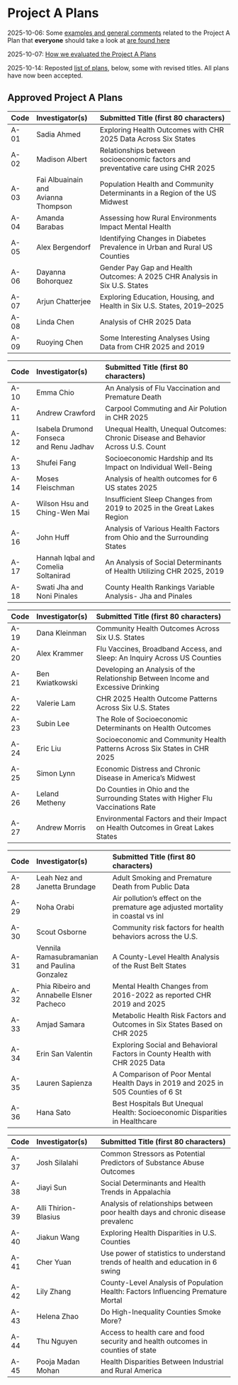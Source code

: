 # Project A Plans

2025-10-06: Some [examples and general comments](examples.md) related to the Project A Plan that **everyone** should take a look at [are found here](examples.md)

2025-10-07: [How we evaluated the Project A Plans](https://github.com/THOMASELOVE/431-classes-2025/blob/main/projectA/plans/evaluation.md)

2025-10-14: Reposted [list of plans](#approved-project-a-plans), below, some with revised titles. All plans have now been accepted.

## Approved Project A Plans

Code | Investigator(s) | Submitted Title (first 80 characters)
:---- | :---------------- | :---------------------------------------------------------------------------------------------
A-01 | Sadia Ahmed | Exploring Health Outcomes with CHR 2025 Data Across Six States
A-02 | Madison Albert | Relationships between socioeconomic factors and preventative care using CHR 2025
A-03 | Fai Albuainain and <br> Avianna Thompson | Population Health and Community Determinants in a Region of the US Midwest
A-04 | Amanda Barabas | Assessing how Rural Environments Impact Mental Health
A-05 | Alex Bergendorf | Identifying Changes in Diabetes Prevalence in Urban and Rural US Counties
A-06 | Dayanna Bohorquez | Gender Pay Gap and Health Outcomes: A 2025 CHR Analysis in Six U.S. States
A-07 | Arjun Chatterjee | Exploring Education, Housing, and Health in Six U.S. States, 2019–2025
A-08 | Linda Chen | Analysis of CHR 2025 Data
A-09 | Ruoying Chen | Some Interesting Analyses Using Data from CHR 2025 and 2019

Code | Investigator(s) | Submitted Title (first 80 characters)
:---- | :---------------- | :---------------------------------------------------------------------------------------------
A-10 | Emma Chio | An Analysis of Flu Vaccination and Premature Death
A-11 | Andrew Crawford | Carpool Commuting and Air Polution in CHR 2025
A-12 | Isabela Drumond Fonseca <br> and Renu Jadhav | Unequal Health, Unequal Outcomes: Chronic Disease and Behavior Across U.S. Count
A-13 | Shufei Fang | Socioeconomic Hardship and Its Impact on Individual Well-Being
A-14 | Moses Fleischman | Analysis of health outcomes for 6 US states 2025
A-15 | Wilson Hsu and <br> Ching-Wen Mai | Insufficient Sleep Changes from 2019 to 2025 in the Great Lakes Region
A-16 | John Huff | Analysis of Various Health Factors from Ohio and the Surrounding States
A-17 | Hannah Iqbal and <br> Comelia Soltanirad | An Analysis of Social Determinants of Health Utilizing CHR 2025, 2019
A-18 | Swati Jha and <br> Noni Pinales | County Health Rankings Variable Analysis- Jha and Pinales

Code | Investigator(s) | Submitted Title (first 80 characters)
:---- | :---------------- | :---------------------------------------------------------------------------------------------
A-19 | Dana Kleinman | Community Health Outcomes Across Six U.S. States
A-20 | Alex Krammer | Flu Vaccines, Broadband Access, and Sleep: An Inquiry Across US Counties
A-21 | Ben Kwiatkowski | Developing an Analysis of the Relationship Between Income and Excessive Drinking
A-22 | Valerie Lam | CHR 2025 Health Outcome Patterns Across Six U.S. States
A-23 | Subin Lee | The Role of Socioeconomic Determinants on Health Outcomes
A-24 | Eric Liu | Socioeconomic and Community Health Patterns Across Six States in CHR 2025
A-25 | Simon Lynn | Economic Distress and Chronic Disease in America’s Midwest
A-26 | Leland Metheny | Do Counties in Ohio and the Surrounding States with Higher Flu Vaccinations Rate
A-27 | Andrew Morris | Environmental Factors and their Impact on Health Outcomes in Great Lakes States

Code | Investigator(s) | Submitted Title (first 80 characters)
:---- | :---------------- | :---------------------------------------------------------------------------------------------
A-28 | Leah Nez and <br> Janetta Brundage | Adult Smoking and Premature Death from Public Data
A-29 | Noha Orabi | Air pollution’s effect on the premature age adjusted mortality in coastal vs inl
A-30 | Scout Osborne | Community risk factors for health behaviors across the U.S.
A-31 | Vennila Ramasubramanian <br> and Paulina Gonzalez | A County-Level Health Analysis of the Rust Belt States
A-32 | Phia Ribeiro and <br> Annabelle Elsner Pacheco | Mental Health Changes from 2016-2022 as reported CHR 2019 and 2025
A-33 | Amjad Samara | Metabolic Health Risk Factors and Outcomes in Six States Based on CHR 2025
A-34 | Erin San Valentin | Exploring Social and Behavioral Factors in County Health with CHR 2025 Data
A-35 | Lauren Sapienza | A Comparison of Poor Mental Health Days in 2019 and 2025 in 505 Counties of 6 St
A-36 | Hana Sato | Best Hospitals But Unequal Health: Socioeconomic Disparities in Healthcare

Code | Investigator(s) | Submitted Title (first 80 characters)
:---- | :---------------- | :---------------------------------------------------------------------------------------------
A-37 | Josh Silalahi | Common Stressors as Potential Predictors of Substance Abuse Outcomes
A-38 | Jiayi Sun | Social Determinants and Health Trends in Appalachia
A-39 | Alli Thirion-Blasius | Analysis of relationships between poor health days and chronic disease prevalenc
A-40 | Jiakun Wang | Exploring Health Disparities in U.S. Counties
A-41 | Cher Yuan | Use power of statistics to understand trends of health and education in 6 swing 
A-42 | Lily Zhang | County-Level Analysis of Population Health: Factors Influencing Premature Mortal
A-43 | Helena Zhao | Do High-Inequality Counties Smoke More?
A-44 | Thu Nguyen | Access to health care and food security and health outcomes in counties of state
A-45 | Pooja Madan Mohan | Health Disparities Between Industrial and Rural America

